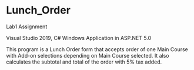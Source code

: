 # Lunch_Order

Lab1 Assignment

Visual Studio 2019, C# Windows Application in ASP.NET 5.0

This program is a Lunch Order form that accepts order of one Main Course
with Add-on selections depending on Main Course selected.
It also calculates the subtotal and total of the order with 5% tax added.
